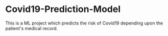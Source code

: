 # Covid19-Prediction-Model
This is a ML project which predicts the risk of Covid19 depending upon the patient's medical record.
